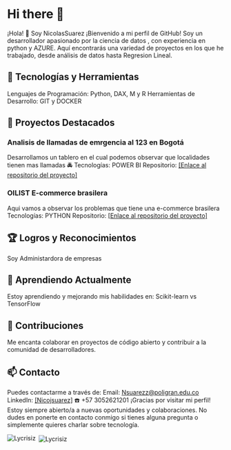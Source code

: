 # Hi there 👋
¡Hola! 👋 Soy NicolasSuarez
¡Bienvenido a mi perfil de GitHub! Soy un desarrollador apasionado por la ciencia de datos , con experiencia en python y AZURE. Aquí encontrarás una variedad de proyectos en los que he trabajado, desde análisis de datos hasta Regresion Lineal.

## 🔧 Tecnologías y Herramientas
Lenguajes de Programación: Python, DAX, M y R
Herramientas de Desarrollo: GIT y DOCKER


## 📂 Proyectos Destacados
### Analisis de llamadas de emrgencia al 123 en Bogotá
Desarrollamos un tablero en el cual podemos observar que localidades tienen mas llamadas 🚔
Tecnologías: POWER BI
Repositorio: [[Enlace al repositorio del proyecto] ](https://github.com/NicoJSuarez2/Llamadas-Emergencia-123)

### OILIST E-commerce brasilera
Aqui vamos a observar los problemas que tiene una e-commerce brasilera 
Tecnologías: PYTHON
Repositorio: [[Enlace al repositorio del proyecto]](https://github.com/NicoJSuarez2/OILIST)


## 🏆 Logros y Reconocimientos
Soy Administardora de empresas 


## 🌱 Aprendiendo Actualmente
Estoy aprendiendo y mejorando mis habilidades en:
Scikit-learn vs TensorFlow

## 🤝 Contribuciones
Me encanta colaborar en proyectos de código abierto y contribuir a la comunidad de desarrolladores. 

## 📫 Contacto
Puedes contactarme a través de:
Email: Nsuarezz@poligran.edu.co
LinkedIn: [[Nicojsuarez]](https://www.linkedin.com/in/nicojsuarez/)
☎️ +57 3052621201 
¡Gracias por visitar mi perfil! Estoy siempre abierto/a a nuevas oportunidades y colaboraciones. No dudes en ponerte en contacto conmigo si tienes alguna pregunta o simplemente quieres charlar sobre tecnología.


<p><img align="left" src="https://github-readme-stats.vercel.app/api/top-langs?username=Lycrisiz&show_icons=true&locale=en" alt="Lycrisiz" /></p>

<p>&nbsp;<img align="center" src="https://github-readme-stats.vercel.app/api?username=Lycrisiz&show_icons=true&locale=en&hide_rank=true&card_width=300px" alt="Lycrisiz" /></p>

